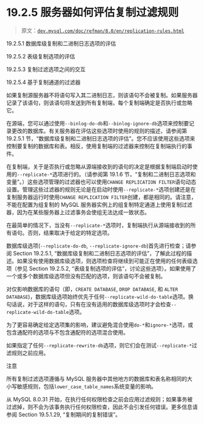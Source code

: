 # 19.2.5 服务器如何评估复制过滤规则

> 原文：[`dev.mysql.com/doc/refman/8.0/en/replication-rules.html`](https://dev.mysql.com/doc/refman/8.0/en/replication-rules.html)

19.2.5.1 数据库级复制和二进制日志选项的评估

19.2.5.2 表级复制选项的评估

19.2.5.3 复制过滤选项之间的交互

19.2.5.4 基于复制通道的过滤器

如果复制源服务器不将语句写入其二进制日志，则该语句不会被复制。如果服务器记录了该语句，则该语句将发送到所有复制端，每个复制端确定是否执行或忽略它。

在源端，您可以通过使用`--binlog-do-db`和`--binlog-ignore-db`选项来控制要记录更改的数据库。有关服务器在评估这些选项时使用的规则的描述，请参阅第 19.2.5.1 节，“数据库级复制和二进制日志选项的评估”。您不应该使用这些选项来控制要复制的数据库和表。相反，使用复制端的过滤器来控制在复制端执行的事件。

在复制端，关于是否执行或忽略从源端接收到的语句的决定是根据复制端启动时使用的`--replicate-*`选项进行的。（请参阅第 19.1.6 节，“复制和二进制日志选项和变量”。）这些选项管理的过滤器也可以使用`CHANGE REPLICATION FILTER`语句动态设置。管理这些过滤器的规则无论是在启动时使用`--replicate-*`选项创建还是在复制服务器运行时使用`CHANGE REPLICATION FILTER`创建，都是相同的。请注意，不能在配置为组复制的 MySQL 服务器实例上的组复制特定通道上使用复制过滤器，因为在某些服务器上过滤事务会使组无法达成一致状态。

在最简单的情况下，当没有`--replicate-*`选项时，复制端执行从源端接收到的所有语句。否则，结果取决于给定的特定选项。

数据库级选项(`--replicate-do-db`, `--replicate-ignore-db`)首先进行检查；请参阅 Section 19.2.5.1, “数据库级复制和二进制日志选项的评估”，了解此过程的描述。如果没有使用数据库级选项，则选项检查将继续到可能正在使用的任何表级选项（参见 Section 19.2.5.2, “表级复制选项的评估”，讨论这些选项）。如果使用了一个或多个数据库级选项但没有匹配的选项，则该语句不会被复制。

对仅影响数据库的语句（即，`CREATE DATABASE`, `DROP DATABASE`, 和 `ALTER DATABASE`)，数据库级选项始终优先于任何`--replicate-wild-do-table`选项。换句话说，对于这样的语句，只有在没有适用的数据库级选项时才会检查`--replicate-wild-do-table`选项。

为了更容易确定给定选项集的影响，建议避免混合使用`do-*`和`ignore-*`选项，或包含通配符的选项与不包含通配符的选项混合使用。

如果指定了任何`--replicate-rewrite-db`选项，则它们会在测试`--replicate-*`过滤规则之前应用。

注意

所有复制过滤选项遵循与 MySQL 服务器中其他地方的数据库和表名称相同的大小写敏感规则，包括`lower_case_table_names`系统变量的影响。

从 MySQL 8.0.31 开始，在执行任何权限检查之前会应用过滤规则；如果事务被过滤掉，则不会为该事务执行任何权限检查，因此不会引发任何错误。更多信息请参阅 Section 19.5.1.29, “复制期间的复制错误”。
